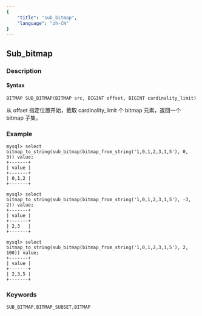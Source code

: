 ```yaml
---
{
    "title": "sub_bitmap",
    "language": "zh-CN"
}
---
```


<!-- 
Licensed to the Apache Software Foundation (ASF) under one
or more contributor license agreements.  See the NOTICE file
distributed with this work for additional information
regarding copyright ownership.  The ASF licenses this file
to you under the Apache License, Version 2.0 (the
"License"); you may not use this file except in compliance
with the License.  You may obtain a copy of the License at
  http://www.apache.org/licenses/LICENSE-2.0
Unless required by applicable law or agreed to in writing,
software distributed under the License is distributed on an
"AS IS" BASIS, WITHOUT WARRANTIES OR CONDITIONS OF ANY
KIND, either express or implied.  See the License for the
specific language governing permissions and limitations
under the License.
-->

## Sub_bitmap

### Description

#### Syntax

`BITMAP SUB_BITMAP(BITMAP src, BIGINT offset, BIGINT cardinality_limit)`

从 offset 指定位置开始，截取 cardinality_limit 个 bitmap 元素，返回一个 bitmap 子集。

### Example

```
mysql> select bitmap_to_string(sub_bitmap(bitmap_from_string('1,0,1,2,3,1,5'), 0, 3)) value;
+-------+
| value |
+-------+
| 0,1,2 |
+-------+

mysql> select bitmap_to_string(sub_bitmap(bitmap_from_string('1,0,1,2,3,1,5'), -3, 2)) value;
+-------+
| value |
+-------+
| 2,3   |
+-------+

mysql> select bitmap_to_string(sub_bitmap(bitmap_from_string('1,0,1,2,3,1,5'), 2, 100)) value;
+-------+
| value |
+-------+
| 2,3,5 |
+-------+
```

### Keywords

    SUB_BITMAP,BITMAP_SUBSET,BITMAP

